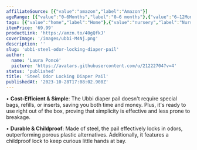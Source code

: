 ```yaml
---
affiliateSource: [{"value":"amazon","label":"Amazon"}]
ageRange: [{"value":"0–6Months","label":"0–6 months"},{"value":"6–12Months","label":"6–12 months"},{"value":"12–18Months","label":"12–18 months"},{"value":"18–24Months","label":"18–24 months"}]
tags: [{"value":"home","label":"Home"},{"value":"nursery","label":"Nursery"},{"value":"amazon","label":"Amazon"}]
itemPrice: '69.99'
productLink: 'https://amzn.to/40gQfkJ'
coverImage: '/images/ubbi-M4Nj.png'
description: ''
slug: 'ubbi-steel-odor-locking-diaper-pail'
author:
  name: 'Laura Poncé'
  picture: 'https://avatars.githubusercontent.com/u/21222704?v=4'
status: 'published'
title: 'Steel Odor Locking Diaper Pail'
publishedAt: '2023-10-28T17:08:02.908Z'
---
```


• **Cost-Efficient & Simple**: The Ubbi diaper pail doesn't require special bags, refills, or inserts, saving you both time and money. Plus, it's ready to use right out of the box, proving that simplicity is effective and less prone to breakage.

• **Durable & Childproof**: Made of steel, the pail effectively locks in odors, outperforming porous plastic alternatives. Additionally, it features a childproof lock to keep curious little hands at bay.

